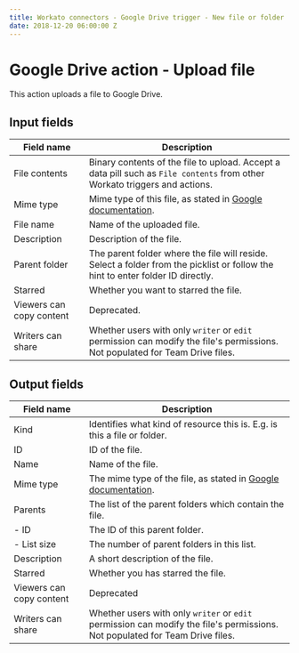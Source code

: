 ```yaml
---
title: Workato connectors - Google Drive trigger - New file or folder
date: 2018-12-20 06:00:00 Z
---
```


# Google Drive action - Upload file
This action uploads a file to Google Drive.

## Input fields

| Field name | Description |
|---|---|
| File contents | Binary contents of the file to upload. Accept a data pill such as `File contents` from other Workato triggers and actions. |
| Mime type | Mime type of this file, as stated in [Google documentation](https://developers.google.com/drive/api/v3/mime-types). |
| File name | Name of the uploaded file. |
| Description | Description of the file. |
| Parent folder | The parent folder where the file will reside. Select a folder from the picklist or follow the hint to enter folder ID directly. |
| Starred | Whether you want to starred the file. |
| Viewers can copy content | Deprecated. |
| Writers can share | Whether users with only `writer` or `edit` permission can modify the file's permissions. Not populated for Team Drive files. |

## Output fields

| Field name | Description |
|---|---|
| Kind | Identifies what kind of resource this is. E.g. is this a file or folder. |
| ID | ID of the file. |
| Name | Name of the file. |
| Mime type | The mime type of the file, as stated in [Google documentation](https://developers.google.com/drive/api/v3/mime-types). |
| Parents | The list of the parent folders which contain the file. |
| - ID | The ID of this parent folder. |
| - List size | The number of parent folders in this list. |
| Description | A short description of the file. |
| Starred | Whether you has starred the file. |
| Viewers can copy content | Deprecated |
| Writers can share | Whether users with only `writer` or `edit` permission can modify the file's permissions. Not populated for Team Drive files. |
